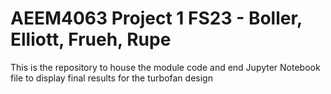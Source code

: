 # AEEM4063 Project 1 FS23 - Boller, Elliott, Frueh, Rupe
This is the repository to house the module code and end Jupyter Notebook file to display final results for the turbofan design

